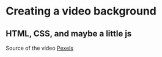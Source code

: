 # Creating a video background

## HTML, CSS, and maybe a little js

Source of the video
[Pexels](https://www.pexels.com/video/slow-motion-footage-of-sea-waves-lapping-on-the-shore-under-cloud-covered-sun-in-the-sky-3012528/)
